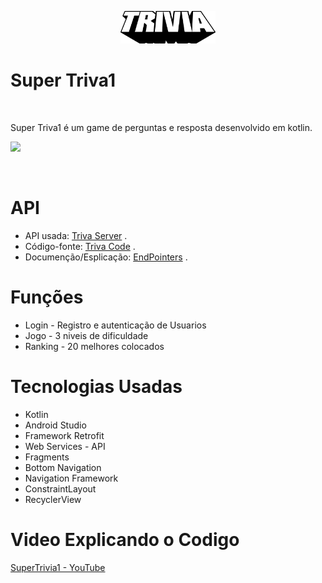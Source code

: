 <p align="center">
   <img src="/images/trivia_logo.png" width="30%" height="30%"/>
</p>
<p>
<h1 >Super Triva1</h1></br>
</p>
<p >  
  Super Triva1 é um game de perguntas e resposta desenvolvido em kotlin.
</p>
<p>
<img src="https://img.shields.io/badge/Version-1.0-red">
</p>
</br>

# API

 * API usada: [Triva Server](https://super-trivia-server.herokuapp.com) .<br>
 * Código-fonte: [Triva Code](https://github.com/seccomiro/trivia-server) .<br>
 * Documenção/Esplicação: [EndPointers](https://github.com/seccomiro/trivia-server#explica%C3%A7%C3%A3o-da-api) .<br>


# Funções
	
* Login - Registro e autenticação de Usuarios
* Jogo - 3 niveis de dificuldade
* Ranking - 20 melhores colocados

# Tecnologias Usadas 

* Kotlin
* Android Studio
* Framework Retrofit 
* Web Services - API
* Fragments
* Bottom Navigation
* Navigation Framework
* ConstraintLayout
* RecyclerView

# Video Explicando o Codigo

[SuperTrivia1 - YouTube](https://youtu.be/PnYS4RaEqfY)
